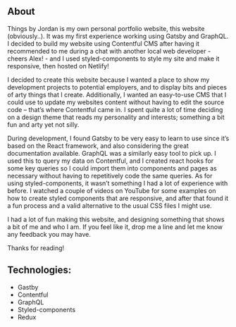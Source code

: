 ## About

Things by Jordan is my own personal portfolio website, this website (obviously..). It was my first experience working using Gatsby and GraphQL. I decided to build my website using Contentful CMS after having it recommended to me during a chat with another local web developer - cheers Alex! - and I used styled-components to style my site and make it responsive, then hosted on Netlify!

I decided to create this website because I wanted a place to show my development projects to potential employers, and to display bits and pieces of arty things that I create. Additionally, I wanted an easy-to-use CMS that I could use to update my websites content without having to edit the source code – that’s where Contentful came in. I spent quite a lot of time deciding on a design theme that reads my personality and interests; something a bit fun and arty yet not silly.

During development, I found Gatsby to be very easy to learn to use since it’s based on the React framework, and also considering the great documentation available. GraphQL was a similarly easy tool to pick up. I used this to query my data on Contentful, and I created react hooks for some key queries so I could import them into components and pages as necessary without having to repetitively code the same queries. As for using styled-components, it wasn’t something I had a lot of experience with before. I watched a couple of videos on YouTube for some examples on how to create styled components that are responsive, and after that found it a fun process and a valid alternative to the usual CSS files I might use.

I had a lot of fun making this website, and designing something that shows a bit of me and who I am. If you feel like it, drop me a line and let me know any feedback you may have.

Thanks for reading!

## Technologies:

- Gastby
- Contentful
- GraphQL
- Styled-components
- Redux
